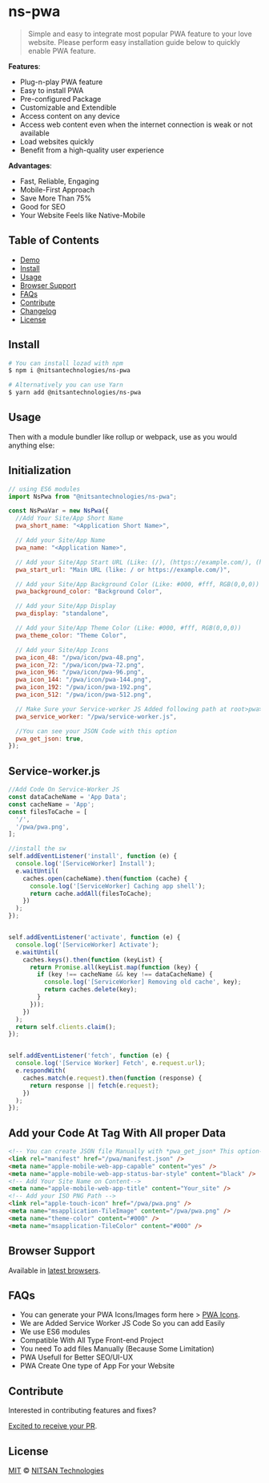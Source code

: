 # ns-pwa

> Simple and easy to integrate most popular PWA feature to your love website. Please perform easy installation guide below to quickly enable PWA feature.

**Features**:

- Plug-n-play PWA feature
- Easy to install PWA
- Pre-configured Package
- Customizable and Extendible
- Access content on any device
- Access web content even when the internet connection is weak or not available
- Load websites quickly
- Benefit from a high-quality user experience

**Advantages**:

- Fast, Reliable, Engaging
- Mobile-First Approach
- Save More Than 75%
- Good for SEO
- Your Website Feels like Native-Mobile


## Table of Contents

- [Demo](https://t3planet.com)
- [Install](#install)
- [Usage](#usage)
- [Browser Support](#browser-support)
- [FAQs](#faqs)
- [Contribute](#contribute)
- [Changelog](#changelog)
- [License](#license)

## Install

```sh
# You can install lozad with npm
$ npm i @nitsantechnologies/ns-pwa

# Alternatively you can use Yarn
$ yarn add @nitsantechnologies/ns-pwa
```

## Usage

Then with a module bundler like rollup or webpack, use as you would anything else:

## Initialization
```javascript
// using ES6 modules
import NsPwa from "@nitsantechnologies/ns-pwa";

const NsPwaVar = new NsPwa({
  //Add Your Site/App Short Name
  pwa_short_name: "<Application Short Name>",

  // Add your Site/App Name
  pwa_name: "<Application Name>",

  // Add your Site/App Start URL (Like: (/), (https://example.com/), (https://example.com/blog))
  pwa_start_url: "Main URL (like: / or https://example.com/)",

  // Add your Site/App Background Color (Like: #000, #fff, RGB(0,0,0))
  pwa_background_color: "Background Color",

  // Add your Site/App Display
  pwa_display: "standalone",

  // Add your Site/App Theme Color (Like: #000, #fff, RGB(0,0,0))
  pwa_theme_color: "Theme Color",

  // Add your Site/App Icons
  pwa_icon_48: "/pwa/icon/pwa-48.png",
  pwa_icon_72: "/pwa/icon/pwa-72.png",
  pwa_icon_96: "/pwa/icon/pwa-96.png",
  pwa_icon_144: "/pwa/icon/pwa-144.png",
  pwa_icon_192: "/pwa/icon/pwa-192.png",
  pwa_icon_512: "/pwa/icon/pwa-512.png",

  // Make Sure your Service-worker JS Added following path at root>pwa>service-worker.js
  pwa_service_worker: "/pwa/service-worker.js",

  //You can see your JSON Code with this option
  pwa_get_json: true,
});
```

## Service-worker.js

```javascript
//Add Code On Service-Worker JS
const dataCacheName = 'App Data';
const cacheName = 'App';
const filesToCache = [
  '/',
  '/pwa/pwa.png',
];

//install the sw
self.addEventListener('install', function (e) {
  console.log('[ServiceWorker] Install');
  e.waitUntil(
    caches.open(cacheName).then(function (cache) {
      console.log('[ServiceWorker] Caching app shell');
      return cache.addAll(filesToCache);
    })
  );
});


self.addEventListener('activate', function (e) {
  console.log('[ServiceWorker] Activate');
  e.waitUntil(
    caches.keys().then(function (keyList) {
      return Promise.all(keyList.map(function (key) {
        if (key !== cacheName && key !== dataCacheName) {
          console.log('[ServiceWorker] Removing old cache', key);
          return caches.delete(key);
        }
      }));
    })
  );
  return self.clients.claim();
});


self.addEventListener('fetch', function (e) {
  console.log('[Service Worker] Fetch', e.request.url);
  e.respondWith(
    caches.match(e.request).then(function (response) {
      return response || fetch(e.request);
    })
  );
});
```

## Add your Code At <HEAD> Tag With All proper Data

```html
<!-- You can create JSON file Manually with *pwa_get_json* This option-->
<link rel="manifest" href="/pwa/manifest.json" />
<meta name="apple-mobile-web-app-capable" content="yes" />
<meta name="apple-mobile-web-app-status-bar-style" content="black" />
<!-- Add Your Site Name on Content-->
<meta name="apple-mobile-web-app-title" content="Your_site" />
<!-- Add your ISO PNG Path -->
<link rel="apple-touch-icon" href="/pwa/pwa.png" />
<meta name="msapplication-TileImage" content="/pwa/pwa.png" />
<meta name="theme-color" content="#000" />
<meta name="msapplication-TileColor" content="#000" />
```

## Browser Support

Available in [latest browsers](http://caniuse.com/#feat=intersectionobserver).

## FAQs

- You can generate your PWA Icons/Images form here > [PWA Icons](https://tools.crawlink.com/tools/pwa-icon-generator/).
- We are Added Service Worker JS Code So you can add Easily
- We use ES6 modules
- Compatible With All Type Front-end Project
- You need To add files Manually (Because Some Limitation)
- PWA Usefull for Better SEO/UI-UX
- PWA Create One type of App For your Website

## Contribute

Interested in contributing features and fixes?

[Excited to receive your PR](https://github.com/nitsan-technologies/ns_pwa).

## License

[MIT](LICENSE) © [NITSAN Technologies](https://nitsantech.com)
